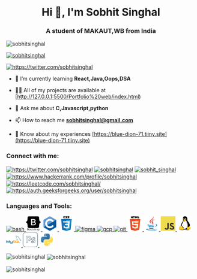 <h1 align="center">Hi 👋, I'm Sobhit Singhal</h1>
<h3 align="center">A student of MAKAUT,WB from India</h3>

<p align="left"> <img src="https://komarev.com/ghpvc/?username=sobhitsinghal&label=Profile%20views&color=0e75b6&style=flat" alt="sobhitsinghal" /> </p>

<p align="left"> <a href="https://github.com/ryo-ma/github-profile-trophy"><img src="https://github-profile-trophy.vercel.app/?username=sobhitsinghal" alt="sobhitsinghal" /></a> </p>

<p align="left"> <a href="https://twitter.com/https://twitter.com/sobhitsinghal" target="blank"><img src="https://img.shields.io/twitter/follow/https://twitter.com/sobhitsinghal?logo=twitter&style=for-the-badge" alt="https://twitter.com/sobhitsinghal" /></a> </p>

- 🌱 I’m currently learning **React,Java,Oops,DSA**

- 👨‍💻 All of my projects are available at [http://127.0.0.1:5500/Portfolio%20web/index.html)

- 💬 Ask me about **C,Javascript,python**

- 📫 How to reach me **sobhitsinghal@gmail.com**

- 📄 Know about my experiences [https://blue-dion-71.tiiny.site](https://blue-dion-71.tiiny.site)

<h3 align="left">Connect with me:</h3>
<p align="left">
<a href="https://twitter.com/https://twitter.com/sobhitsinghal" target="blank"><img align="center" src="https://raw.githubusercontent.com/rahuldkjain/github-profile-readme-generator/master/src/images/icons/Social/twitter.svg" alt="https://twitter.com/sobhitsinghal" height="30" width="40" /></a>
<a href="https://linkedin.com/in/sobhitsinghal" target="blank"><img align="center" src="https://raw.githubusercontent.com/rahuldkjain/github-profile-readme-generator/master/src/images/icons/Social/linked-in-alt.svg" alt="sobhitsinghal" height="30" width="40" /></a>
<a href="https://instagram.com/sobhit_singhal" target="blank"><img align="center" src="https://raw.githubusercontent.com/rahuldkjain/github-profile-readme-generator/master/src/images/icons/Social/instagram.svg" alt="sobhit_singhal" height="30" width="40" /></a>
<a href="https://www.hackerrank.com/https://www.hackerrank.com/profile/sobhitsinghal" target="blank"><img align="center" src="https://raw.githubusercontent.com/rahuldkjain/github-profile-readme-generator/master/src/images/icons/Social/hackerrank.svg" alt="https://www.hackerrank.com/profile/sobhitsinghal" height="30" width="40" /></a>
<a href="https://www.leetcode.com/https://leetcode.com/sobhitsinghal/" target="blank"><img align="center" src="https://raw.githubusercontent.com/rahuldkjain/github-profile-readme-generator/master/src/images/icons/Social/leet-code.svg" alt="https://leetcode.com/sobhitsinghal/" height="30" width="40" /></a>
<a href="https://auth.geeksforgeeks.org/user/https://auth.geeksforgeeks.org/user/sobhitsinghal" target="blank"><img align="center" src="https://raw.githubusercontent.com/rahuldkjain/github-profile-readme-generator/master/src/images/icons/Social/geeks-for-geeks.svg" alt="https://auth.geeksforgeeks.org/user/sobhitsinghal" height="30" width="40" /></a>
</p>

<h3 align="left">Languages and Tools:</h3>
<p align="left"> <a href="https://www.gnu.org/software/bash/" target="_blank" rel="noreferrer"> <img src="https://www.vectorlogo.zone/logos/gnu_bash/gnu_bash-icon.svg" alt="bash" width="40" height="40"/> </a> <a href="https://getbootstrap.com" target="_blank" rel="noreferrer"> <img src="https://raw.githubusercontent.com/devicons/devicon/master/icons/bootstrap/bootstrap-plain-wordmark.svg" alt="bootstrap" width="40" height="40"/> </a> <a href="https://www.cprogramming.com/" target="_blank" rel="noreferrer"> <img src="https://raw.githubusercontent.com/devicons/devicon/master/icons/c/c-original.svg" alt="c" width="40" height="40"/> </a> <a href="https://www.w3schools.com/css/" target="_blank" rel="noreferrer"> <img src="https://raw.githubusercontent.com/devicons/devicon/master/icons/css3/css3-original-wordmark.svg" alt="css3" width="40" height="40"/> </a> <a href="https://www.figma.com/" target="_blank" rel="noreferrer"> <img src="https://www.vectorlogo.zone/logos/figma/figma-icon.svg" alt="figma" width="40" height="40"/> </a> <a href="https://cloud.google.com" target="_blank" rel="noreferrer"> <img src="https://www.vectorlogo.zone/logos/google_cloud/google_cloud-icon.svg" alt="gcp" width="40" height="40"/> </a> <a href="https://git-scm.com/" target="_blank" rel="noreferrer"> <img src="https://www.vectorlogo.zone/logos/git-scm/git-scm-icon.svg" alt="git" width="40" height="40"/> </a> <a href="https://www.w3.org/html/" target="_blank" rel="noreferrer"> <img src="https://raw.githubusercontent.com/devicons/devicon/master/icons/html5/html5-original-wordmark.svg" alt="html5" width="40" height="40"/> </a> <a href="https://www.java.com" target="_blank" rel="noreferrer"> <img src="https://raw.githubusercontent.com/devicons/devicon/master/icons/java/java-original.svg" alt="java" width="40" height="40"/> </a> <a href="https://developer.mozilla.org/en-US/docs/Web/JavaScript" target="_blank" rel="noreferrer"> <img src="https://raw.githubusercontent.com/devicons/devicon/master/icons/javascript/javascript-original.svg" alt="javascript" width="40" height="40"/> </a> <a href="https://www.linux.org/" target="_blank" rel="noreferrer"> <img src="https://raw.githubusercontent.com/devicons/devicon/master/icons/linux/linux-original.svg" alt="linux" width="40" height="40"/> </a> <a href="https://www.mysql.com/" target="_blank" rel="noreferrer"> <img src="https://raw.githubusercontent.com/devicons/devicon/master/icons/mysql/mysql-original-wordmark.svg" alt="mysql" width="40" height="40"/> </a> <a href="https://www.photoshop.com/en" target="_blank" rel="noreferrer"> <img src="https://raw.githubusercontent.com/devicons/devicon/master/icons/photoshop/photoshop-line.svg" alt="photoshop" width="40" height="40"/> </a> <a href="https://www.python.org" target="_blank" rel="noreferrer"> <img src="https://raw.githubusercontent.com/devicons/devicon/master/icons/python/python-original.svg" alt="python" width="40" height="40"/> </a> </p>

<p><img align="left" src="https://github-readme-stats.vercel.app/api/top-langs?username=sobhitsinghal&show_icons=true&locale=en&layout=compact" alt="sobhitsinghal" /></p>

<p>&nbsp;<img align="center" src="https://github-readme-stats.vercel.app/api?username=sobhitsinghal&show_icons=true&locale=en" alt="sobhitsinghal" /></p>

<p><img align="center" src="https://github-readme-streak-stats.herokuapp.com/?user=sobhitsinghal&" alt="sobhitsinghal" /></p>
